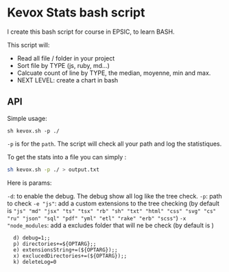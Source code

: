 # Kevox Stats bash script

I create this bash script for course in EPSIC, to learn BASH.

This script will:

- Read all file / folder in your project
- Sort file by TYPE (js, ruby, md...)
- Calcuate count of line by TYPE, the median, moyenne, min and max.
- NEXT LEVEL: create a chart in bash

## API

Simple usage:

```
sh kevox.sh -p ./
```

`-p` is for the `path`. The script will check all your path and log the statistiques.

To get the stats into a file you can simply :

```bash
sh kevox.sh -p ./ > output.txt
```

Here is params:

`-d`: to enable the debug. The debug show all log like the tree check.
`-p`: path to check
`-e "js"`: add a custom extensions to the tree checking (by default is `"js" "md" "jsx" "ts" "tsx" "rb" "sh" "txt" "html" "css" "svg" "cs" "ru" "json" "sql" "pdf" "yml" "etl" "rake" "erb" "scss"`)
`-x "node_modules`: add a excludes folder that will ne be check (by default is )

      d) debug=1;;
      p) directories+=${OPTARG};;
      e) extensionsString+=(${OPTARG});;
      x) exclucedDirectories+=(${OPTARG});;
      k) deleteLog=0
